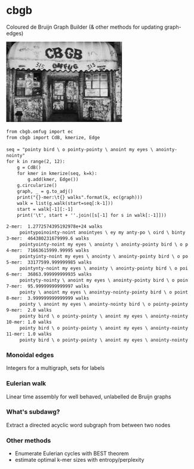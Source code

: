 # cbgb
Coloured de Bruijn Graph Builder (& other methods for updating graph-edges)

![CBGB OMGFUG](docs/cbgb.jpg)

```python3
from cbgb.omfug import ec
from cbgb import CdB, kmerize, Edge

seq = "pointy bird \ o pointy-pointy \ anoint my eyes \ anointy-nointy"
for k in range(2, 12):
    g = CdB()
    for kmer in kmerize(seq, k=k):
        g.add(kmer, Edge())
    g.circularize()
    graph, _ = g.to_adj()
    print("{}-mer:\t{} walks".format(k, ec(graph)))
    walk = list(g.walk(start=seq[:k-1]))
    start = walk[-1][:-1]
    print('\t', start + ''.join([s[-1] for s in walk[:-1]]))

```

```
2-mer:	1.2772574395192978e+24 walks
	 pointypoinointy-noint anointyes \ ey my anty-po \ oird \ binty 
3-mer:	464380231679999.6 walks
	 pointyointy-noint my eyes \ anointy \ anointy-pointy bird \ o p
4-mer:	71663615999.99995 walks
	 pointyinty-noint my eyes \ anointy \ anointy-pointy bird \ o po
5-mer:	33177599.999999985 walks
	 pointynty-noint my eyes \ anointy \ anointy-pointy bird \ o poi
6-mer:	36863.999999999935 walks
	 pointyty-nointy \ anoint my eyes \ anointy-pointy bird \ o poin
7-mer:	95.99999999999997 walks
	 pointy \ anoint my eyes \ anointyy-nointy-pointy bird \ o point
8-mer:	3.999999999999999 walks
	 pointy \ anoint my eyes \ anointy-nointy bird \ o pointy-pointy
9-mer:	2.0 walks
	 pointy bird \ o pointy-pointy \ anoint my eyes \ anointy-nointy
10-mer:	1.0 walks
	 pointy bird \ o pointy-pointy \ anoint my eyes \ anointy-nointy
11-mer:	1.0 walks
	 pointy bird \ o pointy-pointy \ anoint my eyes \ anointy-nointy
```

### Monoidal edges
Integers for a multigraph, sets for labels

### Eulerian walk
Linear time assembly for well behaved, unlabelled de Bruijn graphs

### What's subdawg?
Extract a directed acyclic word subgraph from between two nodes

### Other methods
  * Enumerate Eulerian cycles with BEST theorem
  * estimate optimal k-mer sizes with entropy/perplexity
